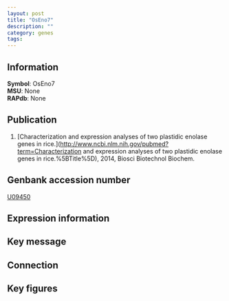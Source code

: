 ```yaml
---
layout: post
title: "OsEno7"
description: ""
category: genes
tags: 
---
```


## Information
__Symbol__: OsEno7  
__MSU__: None  
__RAPdb__: None  

## Publication
1. [Characterization and expression analyses of two plastidic enolase genes in rice.](http://www.ncbi.nlm.nih.gov/pubmed?term=Characterization and expression analyses of two plastidic enolase genes in rice.%5BTitle%5D), 2014, Biosci Biotechnol Biochem.

## Genbank accession number
[U09450](http://www.ncbi.nlm.nih.gov/nuccore/U09450)  

## Expression information

## Key message

## Connection

## Key figures


